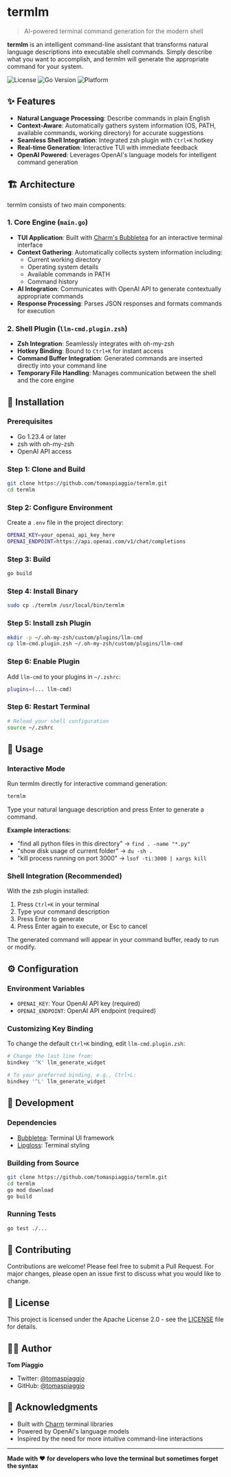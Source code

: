 # termlm

> AI-powered terminal command generation for the modern shell

**termlm** is an intelligent command-line assistant that transforms natural language descriptions into executable shell commands. Simply describe what you want to accomplish, and termlm will generate the appropriate command for your system.

![License](https://img.shields.io/badge/license-Apache%202.0-blue.svg)
![Go Version](https://img.shields.io/badge/go-1.23.4+-00ADD8.svg)
![Platform](https://img.shields.io/badge/platform-macOS%20%7C%20Linux-lightgrey.svg)

## ✨ Features

- **Natural Language Processing**: Describe commands in plain English
- **Context-Aware**: Automatically gathers system information (OS, PATH, available commands, working directory) for accurate suggestions
- **Seamless Shell Integration**: Integrated zsh plugin with `Ctrl+K` hotkey
- **Real-time Generation**: Interactive TUI with immediate feedback
- **OpenAI Powered**: Leverages OpenAI's language models for intelligent command generation

## 🏗️ Architecture

termlm consists of two main components:

### 1. Core Engine (`main.go`)
- **TUI Application**: Built with [Charm's Bubbletea](https://github.com/charmbracelet/bubbletea) for an interactive terminal interface
- **Context Gathering**: Automatically collects system information including:
  - Current working directory
  - Operating system details
  - Available commands in PATH
  - Command history
- **AI Integration**: Communicates with OpenAI API to generate contextually appropriate commands
- **Response Processing**: Parses JSON responses and formats commands for execution

### 2. Shell Plugin (`llm-cmd.plugin.zsh`)
- **Zsh Integration**: Seamlessly integrates with oh-my-zsh
- **Hotkey Binding**: Bound to `Ctrl+K` for instant access
- **Command Buffer Integration**: Generated commands are inserted directly into your command line
- **Temporary File Handling**: Manages communication between the shell and the core engine

## 🚀 Installation

### Prerequisites

- Go 1.23.4 or later
- zsh with oh-my-zsh
- OpenAI API access

### Step 1: Clone and Build

```bash
git clone https://github.com/tomaspiaggio/termlm.git
cd termlm
```

### Step 2: Configure Environment

Create a `.env` file in the project directory:

```bash
OPENAI_KEY=your_openai_api_key_here
OPENAI_ENDPOINT=https://api.openai.com/v1/chat/completions
```

### Step 3: Build

```bash
go build
```

### Step 4: Install Binary

```bash
sudo cp ./termlm /usr/local/bin/termlm
```

### Step 5: Install zsh Plugin

```bash
mkdir -p ~/.oh-my-zsh/custom/plugins/llm-cmd
cp llm-cmd.plugin.zsh ~/.oh-my-zsh/custom/plugins/llm-cmd
```

### Step 6: Enable Plugin

Add `llm-cmd` to your plugins in `~/.zshrc`:

```bash
plugins=(... llm-cmd)
```

### Step 6: Restart Terminal

```bash
# Reload your shell configuration
source ~/.zshrc
```

## 🎯 Usage

### Interactive Mode

Run termlm directly for interactive command generation:

```bash
termlm
```

Type your natural language description and press Enter to generate a command.

**Example interactions:**

- "find all python files in this directory" → `find . -name "*.py"`
- "show disk usage of current folder" → `du -sh .`
- "kill process running on port 3000" → `lsof -ti:3000 | xargs kill`

### Shell Integration (Recommended)

With the zsh plugin installed:

1. Press `Ctrl+K` in your terminal
2. Type your command description
3. Press Enter to generate
4. Press Enter again to execute, or Esc to cancel

The generated command will appear in your command buffer, ready to run or modify.

## ⚙️ Configuration

### Environment Variables

- `OPENAI_KEY`: Your OpenAI API key (required)
- `OPENAI_ENDPOINT`: OpenAI API endpoint (required)

### Customizing Key Binding

To change the default `Ctrl+K` binding, edit `llm-cmd.plugin.zsh`:

```bash
# Change the last line from:
bindkey '^K' llm_generate_widget

# To your preferred binding, e.g., Ctrl+L:
bindkey '^L' llm_generate_widget
```

## 🔧 Development

### Dependencies

- [Bubbletea](https://github.com/charmbracelet/bubbletea): Terminal UI framework
- [Lipgloss](https://github.com/charmbracelet/lipgloss): Terminal styling

### Building from Source

```bash
git clone https://github.com/tomaspiaggio/termlm.git
cd termlm
go mod download
go build
```

### Running Tests

```bash
go test ./...
```

## 🤝 Contributing

Contributions are welcome! Please feel free to submit a Pull Request. For major changes, please open an issue first to discuss what you would like to change.

## 📄 License

This project is licensed under the Apache License 2.0 - see the [LICENSE](LICENSE) file for details.

## 👨‍💻 Author

**Tom Piaggio**
- Twitter: [@tomaspiaggio](https://twitter.com/tomaspiaggio)
- GitHub: [@tomaspiaggio](https://github.com/tomaspiaggio)

## 🙏 Acknowledgments

- Built with [Charm](https://charm.sh/) terminal libraries
- Powered by OpenAI's language models
- Inspired by the need for more intuitive command-line interactions

---

**Made with ❤️ for developers who love the terminal but sometimes forget the syntax**
